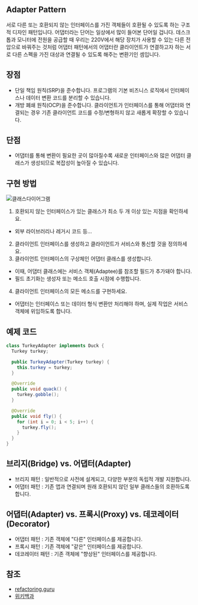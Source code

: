 ## Adapter Pattern

서로 다른 또는 호환되지 않는 인터페이스를 가진 객체들이 호환될 수 있도록 하는 구조적 디자인 패턴입니다.
어댑터라는 단어는 일상에서 많이 들어본 단어일 겁니다.
데스크톱과 모니터에 전원을 공급할 때 우리는 220V에서 해당 장치가 사용할 수 있는 다른 전압으로 바꿔주는 것처럼 어댑터 패턴에서의 어댑터란 클라이언트가 연결하고자 하는 서로 다른 스펙을 가진 대상과 연결될 수 있도록 해주는 변환기인 셈입니다.

## 장점

- 단일 책임 원칙(SRP)을 준수합니다.
  프로그램의 기본 비즈니스 로직에서 인터페이스나 데이터 변환 코드를 분리할 수 있습니다.
- 개방 폐쇄 원칙(OCP)을 준수합니다.
  클라이언트가 인터페이스를 통해 어댑터와 연결되는 경우 기존 클라이언트 코드를 수정/변형하지 않고 새롭게 확장할 수 있습니다.

## 단점

- 어댑터를 통해 변환이 필요한 곳이 많아질수록 새로운 인터페이스와 많은 어댑터 클래스가 생성되므로 복잡성이 높아질 수 있습니다.

## 구현 방법

![클래스다이어그램](https://img1.daumcdn.net/thumb/R1280x0/?scode=mtistory2&fname=https%3A%2F%2Fblog.kakaocdn.net%2Fdn%2FrOCLT%2FbtrPtJ89sq2%2F537ZjbX4cz8rxh9RrsHin0%2Fimg.png)

1. 호환되지 않는 인터페이스가 있는 클래스가 최소 두 개 이상 있는 지점을 확인하세요.

- 외부 라이브러리나 레거시 코드 등...

2. 클라이언트 인터페이스를 생성하고 클라이언트가 서비스와 통신할 것을 정의하세요.
3. 클라이언트 인터페이스의 구상체인 어댑터 클래스를 생성합니다.

- 이때, 어댑터 클래스에는 서비스 객체(Adaptee)를 참조할 필드가 추가돼야 합니다.
- 필드 초기화는 생성자 또는 메소드 호출 시점에 수행합니다.

4. 클라이언트 인터페이스의 모든 메소드를 구현하세요.

- 어댑터는 인터페이스 또는 데이터 형식 변환만 처리해야 하며, 실제 작업은 서비스 객체에 위임하도록 합니다.

## 예제 코드

```java
class TurkeyAdapter implements Duck {
  Turkey turkey;

  public TurkeyAdapter(Turkey turkey) {
    this.turkey = turkey;
  }

  @Override
  public void quack() {
    turkey.gobble();
  }

  @Override
  public void fly() {
    for (int i = 0; i < 5; i++) {
      turkey.fly();
    }
  }
}
```

## 브리지(Bridge) vs. 어댑터(Adapter)

- 브리지 패턴 : 일반적으로 사전에 설계되고, 다양한 부분의 독립적 개발 지원합니다.
- 어댑터 패턴 : 기존 앱과 연결되며 원래 호환되지 않던 일부 클래스들의 호환하도록 합니다.

## 어댑터(Adapter) vs. 프록시(Proxy) vs. 데코레이터(Decorator)

- 어댑터 패턴 : 기존 객체에 "다른" 인터페이스를 제공합니다.
- 프록시 패턴 : 기존 객체에 "같은" 인터페이스를 제공합니다.
- 데코레이터 패턴 : 기존 객체에 "향상된" 인터페이스를 제공합니다.

## 참조

- [refactoring.guru](https://refactoring.guru/ko/design-patterns/adapter)
- [위키백과](https://ko.wikipedia.org/wiki/%EC%96%B4%EB%8C%91%ED%84%B0_%ED%8C%A8%ED%84%B4)
